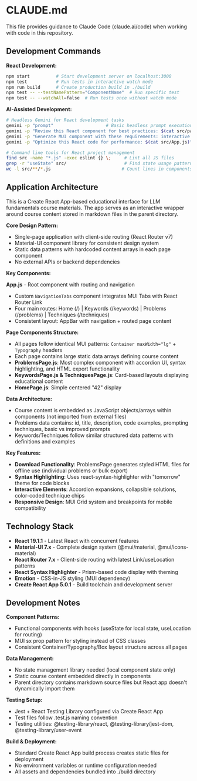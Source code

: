 # CLAUDE.md

This file provides guidance to Claude Code (claude.ai/code) when working with code in this repository.

## Development Commands

**React Development:**
```bash
npm start          # Start development server on localhost:3000
npm test           # Run tests in interactive watch mode
npm run build      # Create production build in ./build
npm test -- --testNamePattern="ComponentName"  # Run specific test
npm test -- --watchAll=false  # Run tests once without watch mode
```

**AI-Assisted Development:**
```bash
# Headless Gemini for React development tasks
gemini -p "prompt"                    # Basic headless prompt execution
gemini -p "Review this React component for best practices: $(cat src/pages/ProblemsPage.js)"
gemini -p "Generate MUI component with these requirements: interactive accordion with syntax highlighting"
gemini -p "Optimize this React code for performance: $(cat src/App.js)"

# Command line tools for React project management
find src -name "*.js" -exec eslint {} \;     # Lint all JS files
grep -r "useState" src/                      # Find state usage patterns
wc -l src/**/*.js                           # Count lines in components
```

## Application Architecture

This is a Create React App-based educational interface for LLM fundamentals course materials. The app serves as an interactive wrapper around course content stored in markdown files in the parent directory.

**Core Design Pattern:**
- Single-page application with client-side routing (React Router v7)
- Material-UI component library for consistent design system
- Static data patterns with hardcoded content arrays in each page component
- No external APIs or backend dependencies

**Key Components:**

**App.js** - Root component with routing and navigation
- Custom `NavigationTabs` component integrates MUI Tabs with React Router Link
- Four main routes: Home (/) | Keywords (/keywords) | Problems (/problems) | Techniques (/techniques)
- Consistent layout: AppBar with navigation + routed page content

**Page Components Structure:**
- All pages follow identical MUI patterns: `Container maxWidth="lg"` + `Typography` headers
- Each page contains large static data arrays defining course content
- **ProblemsPage.js**: Most complex component with accordion UI, syntax highlighting, and HTML export functionality
- **KeywordsPage.js & TechniquesPage.js**: Card-based layouts displaying educational content
- **HomePage.js**: Simple centered "42" display

**Data Architecture:**
- Course content is embedded as JavaScript objects/arrays within components (not imported from external files)
- Problems data contains: id, title, description, code examples, prompting techniques, basic vs improved prompts
- Keywords/Techniques follow similar structured data patterns with definitions and examples

**Key Features:**
- **Download Functionality**: ProblemsPage generates styled HTML files for offline use (individual problems or bulk export)
- **Syntax Highlighting**: Uses react-syntax-highlighter with "tomorrow" theme for code blocks
- **Interactive Elements**: Accordion expansions, collapsible solutions, color-coded technique chips
- **Responsive Design**: MUI Grid system and breakpoints for mobile compatibility

## Technology Stack

- **React 19.1.1** - Latest React with concurrent features
- **Material-UI 7.x** - Complete design system (@mui/material, @mui/icons-material)
- **React Router 7.x** - Client-side routing with latest Link/useLocation patterns
- **React Syntax Highlighter** - Prism-based code display with theming
- **Emotion** - CSS-in-JS styling (MUI dependency)
- **Create React App 5.0.1** - Build toolchain and development server

## Development Notes

**Component Patterns:**
- Functional components with hooks (useState for local state, useLocation for routing)
- MUI sx prop pattern for styling instead of CSS classes
- Consistent Container/Typography/Box layout structure across all pages

**Data Management:**
- No state management library needed (local component state only)
- Static course content embedded directly in components
- Parent directory contains markdown source files but React app doesn't dynamically import them

**Testing Setup:**
- Jest + React Testing Library configured via Create React App
- Test files follow .test.js naming convention
- Testing utilities: @testing-library/react, @testing-library/jest-dom, @testing-library/user-event

**Build & Deployment:**
- Standard Create React App build process creates static files for deployment
- No environment variables or runtime configuration needed
- All assets and dependencies bundled into ./build directory